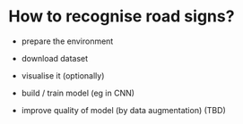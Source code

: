 # How to recognise road signs?

- prepare the environment

- download dataset

- visualise it (optionally)

- build / train model (eg in CNN)

- improve quality of model (by data augmentation) (TBD)
